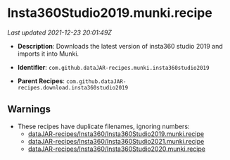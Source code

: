 # Insta360Studio2019.munki.recipe

_Last updated 2021-12-23 20:01:49Z_

- **Description**: Downloads the latest version of insta360 studio 2019 and imports it into Munki.

- **Identifier**: `com.github.dataJAR-recipes.munki.insta360studio2019`

- **Parent Recipes**: `com.github.dataJAR-recipes.download.insta360studio2019`


## Warnings

- These recipes have duplicate filenames, ignoring numbers:
    - [dataJAR-recipes/Insta360/Insta360Studio2019.munki.recipe](/autopkg-dupe-tracker/dataJAR-recipes/Insta360/Insta360Studio2019.munki.recipe)
    - [dataJAR-recipes/Insta360/Insta360Studio2021.munki.recipe](/autopkg-dupe-tracker/dataJAR-recipes/Insta360/Insta360Studio2021.munki.recipe)
    - [dataJAR-recipes/Insta360/Insta360Studio2020.munki.recipe](/autopkg-dupe-tracker/dataJAR-recipes/Insta360/Insta360Studio2020.munki.recipe)